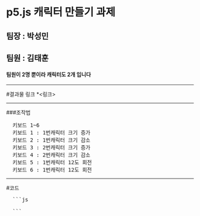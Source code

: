 # p5.js 캐릭터 만들기 과제
## 팀장 : 박성민
## 팀원 : 김태훈
#### 팀원이 2명 뿐이라 캐릭터도 2개 입니다
***
#결과물 링크
*<링크>
***
###조작법
<pre>
  키보드 1~6
  키보드 1 : 1번캐릭터 크기 증가
  키보드 2 : 1번캐릭터 크기 감소
  키보드 3 : 2번캐릭터 크기 증가
  키보드 4 : 2번캐릭터 크기 감소
  키보드 5 : 1번캐릭터 12도 회전
  키보드 6 : 1번캐릭터 12도 회전
</pre>
***
#코드
<pre>
  ```js
  
  ```
</pre>
